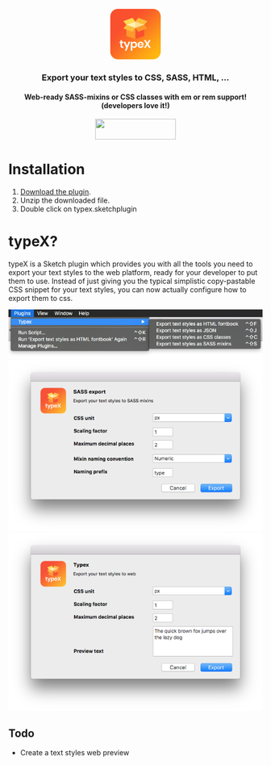 <p align="center">
  <a href="https://github.com/reinvanoyen/typex">
    <img width="100" height="100" src="https://raw.githubusercontent.com/reinvanoyen/typex/master/icon.png" />
  </a>
  <h3 align="center">Export your text styles to CSS, SASS, HTML, ...</h3>
  <h4 align="center">Web-ready SASS-mixins or CSS classes with em or rem support! (developers love it!)</h4>
</p>
<p align="center">
  <a href="http://bit.ly/SketchRunnerWebsite">
    <img width="160" height="41" src="http://bit.ly/RunnerBadgeBlue">
  </a>
  </p>
  
# Installation
1. <a href="https://github.com/reinvanoyen/typex/archive/master.zip" title="Download typeX">Download the plugin</a>.
2. Unzip the downloaded file.
3. Double click on typex.sketchplugin

# typeX?

typeX is a Sketch plugin which provides you with all the tools you need to export your text styles to the web platform, ready for your developer to put them to use. Instead of just giving you the typical simplistic copy-pastable CSS snippet for your text styles, you can now actually configure how to export them to css.

<img width="730" src="https://raw.githubusercontent.com/reinvanoyen/typex/master/context-menu.png" />
<img width="635" src="https://raw.githubusercontent.com/reinvanoyen/typex/master/sass-export-window.png" />
<img width="635" src="https://raw.githubusercontent.com/reinvanoyen/typex/master/html-fontbook-export-window.png" />

## Todo
* Create a text styles web preview
